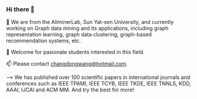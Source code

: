 ### Hi there 👋

🔭 We are from the AllminerLab, Sun Yat-sen University, and currently working on Graph data mining and its applications, including graph representation learning, graph data clustering, graph-based recommendation systems, etc.

👯 Welcome for pasionate students interested in this field.

📫 Please contact changdongwang@hotmail.com.

-->
We has published over 100 scientific papers in international journals and conferences such as IEEE TPAMI, IEEE TCYB, IEEE TKDE, IEEE TNNLS, KDD, AAAI, IJCAI and ACM MM. And try the best for more!
